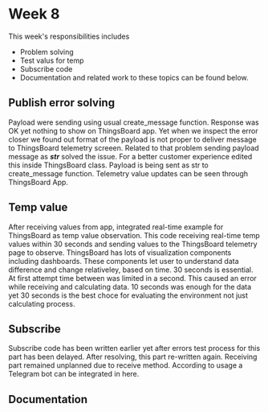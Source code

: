 # Week 8

This week's responsibilities includes 

 - Problem solving
 - Test valus for temp
 - Subscribe code
 - Documentation
and related work to these topics can be found below.

## Publish error solving

Payload were sending using usual create_message function. Response was OK yet nothing to show on ThingsBoard app. Yet when we inspect the error closer we found out format of the payload is not proper to deliver message to ThingsBoard telemetry screeen. Related to that problem sending payload message as ***str*** solved the issue. For a better customer experience edited this inside ThingsBoard class. Payload is being sent as str to create_message function. Telemetry value updates can be seen through ThingsBoard App.

## Temp value 

After receiving values from app, integrated real-time example for ThingsBoard as temp value observation. This code receiving real-time temp values within 30 seconds and sending values to the ThingsBoard telemetry page to observe. ThingsBoard has lots of visualization components including dashboards. These components let user to understand data difference and change relativeley, based on time. 30 seconds is essential. At first attempt time between was limited in a second. This caused an error while receiving and calculating data. 10 seconds was enough for the data yet 30 seconds is the best choce for evaluating the environment not just calculating process. 


## Subscribe 
Subscribe code has been written earlier yet after errors test process for this part has been delayed. After resolving, this part re-written again. Receiving part remained unplanned due to receive method. According to usage a Telegram bot can be integrated in here. 


## Documentation



